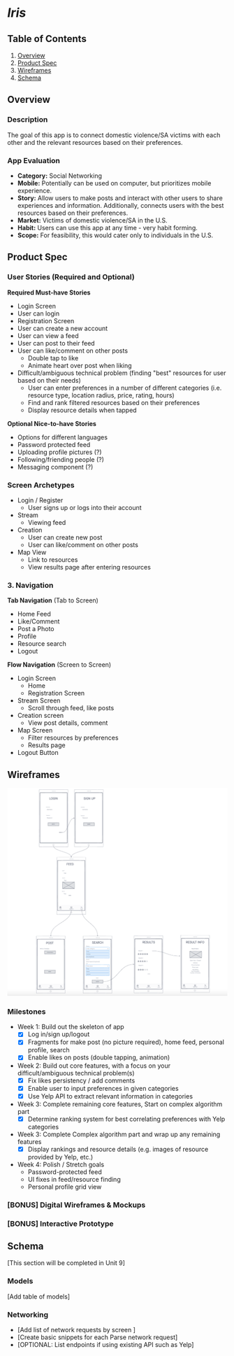 # *Iris*

## Table of Contents
1. [Overview](#Overview)
1. [Product Spec](#Product-Spec)
1. [Wireframes](#Wireframes)
2. [Schema](#Schema)

## Overview
### Description
The goal of this app is to connect domestic violence/SA victims with each other and the relevant resources based on their preferences.

### App Evaluation

- **Category:** Social Networking
- **Mobile:** Potentially can be used on computer, but prioritizes mobile experience. 
- **Story:** Allow users to make posts and interact with other users to share experiences and information. Additionally, connects users with the best resources based on their preferences.
- **Market:** Victims of domestic violence/SA in the U.S.
- **Habit:** Users can use this app at any time - very habit forming.
- **Scope:** For feasibility, this would cater only to individuals in the U.S.

## Product Spec

### User Stories (Required and Optional)

**Required Must-have Stories**

* Login Screen
* User can login
* Registration Screen
* User can create a new account
* User can view a feed
* User can post to their feed
* User can like/comment on other posts
   * Double tap to like
   * Animate heart over post when liking
* Difficult/ambiguous technical problem (finding "best" resources for user based on their needs)
   * User can enter preferences in a number of different categories (i.e. resource type, location radius, price, rating, hours)
   * Find and rank filtered resources based on their preferences
   * Display resource details when tapped

**Optional Nice-to-have Stories**

* Options for different languages
* Password protected feed
* Uploading profile pictures (?)
* Following/friending people (?)
* Messaging component (?)

### Screen Archetypes

* Login / Register
    * User signs up or logs into their account 
* Stream
   * Viewing feed
* Creation
    * User can create new post
    * User can like/comment on other posts
* Map View
    * Link to resources
    * View results page after entering resources

### 3. Navigation

**Tab Navigation** (Tab to Screen)

* Home Feed
* Like/Comment
* Post a Photo
* Profile
* Resource search
* Logout

**Flow Navigation** (Screen to Screen)

* Login Screen
    * Home
    * Registration Screen
* Stream Screen
    * Scroll through feed, like posts
* Creation screen
    * View post details, comment
* Map Screen
    * Filter resources by preferences
    * Results page
* Logout Button

## Wireframes
<img src="https://github.com/evaprakash/FBUApp/blob/master/Wireframe.png" width=600>

### Milestones

* Week 1: Build out the skeleton of app
   * [X] Log in/sign up/logout
   * [X] Fragments for make post (no picture required), home feed, personal profile, search 
   * [X] Enable likes on posts (double tapping, animation)
* Week 2: Build out core features, with a focus on your difficult/ambiguous technical problem(s)
   * [X] Fix likes persistency / add comments
   * [X] Enable user to input preferences in given categories
   * [X] Use Yelp API to extract relevant information in categories
* Week 3: Complete remaining core features, Start on complex algorithm part
   * [X] Determine ranking system for best correlating preferences with Yelp categories
* Week 3: Complete Complex algorithm part and wrap up any remaining features
   * [X] Display rankings and resource details (e.g. images of resource provided by Yelp, etc.)
* Week 4: Polish / Stretch goals
   * Password-protected feed
   * UI fixes in feed/resource finding
   * Personal profile grid view

### [BONUS] Digital Wireframes & Mockups

### [BONUS] Interactive Prototype

## Schema 
[This section will be completed in Unit 9]
### Models
[Add table of models]
### Networking
- [Add list of network requests by screen ]
- [Create basic snippets for each Parse network request]
- [OPTIONAL: List endpoints if using existing API such as Yelp]
